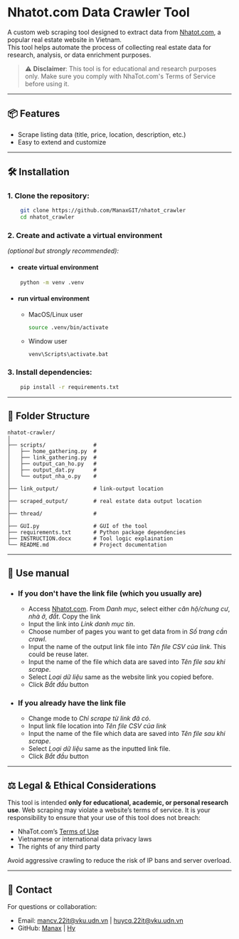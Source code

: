 
# Nhatot.com Data Crawler Tool

A custom web scraping tool designed to extract data from [Nhatot.com](https://nhatot.com), a popular real estate website in Vietnam.<br>
This tool helps automate the process of collecting real estate data for research, analysis, or data enrichment purposes.

> ⚠️ **Disclaimer**: This tool is for educational and research purposes only. Make sure you comply with NhaTot.com's Terms of Service before using it.

---

## 📦 Features

- Scrape listing data (title, price, location, description, etc.)
- Easy to extend and customize

---

## 🛠 Installation

### 1. Clone the repository:

```bash
    git clone https://github.com/ManaxGIT/nhatot_crawler
    cd nhatot_crawler
```

### 2. Create and activate a virtual environment
*(optional but strongly recommended):*

* #### create virtual environment
```bash
    python -m venv .venv
```
* #### run virtual environment
    * MacOS/Linux user
        ```bash
        source .venv/bin/activate
        ```
    * Window user
        ```bash
        venv\Scripts\activate.bat
        ```

### 3. Install dependencies:

```bash
    pip install -r requirements.txt
```

---

## 📁 Folder Structure

```
nhatot-crawler/
│
├── scripts/               # 
│   ├── home_gathering.py  #
│   ├── link_gathering.py  #
│   ├── output_can_ho.py   # 
│   ├── output_dat.py      # 
│   └── output_nha_o.py    # 
│
├── link_output/           # link-output location
│
├── scraped_output/        # real estate data output location
│
├── thread/                # 
│
├── GUI.py                 # GUI of the tool
├── requirements.txt       # Python package dependencies
├── INSTRUCTION.docx       # Tool logic explaination
└── README.md              # Project documentation
```

---

## 🚀 Use manual
* ### If you don't have the link file (which you usually are)
  * Access [Nhatot.com](https://nhatot.com). From *Danh mục*, select either *căn hộ/chung cư*, *nhà ở*, *đẩt*. Copy the link
  * Input the link into *Link danh mục tin*.
  * Choose number of pages you want to get data from in *Số trang cần crawl*.
  * Input the name of the output link file into *Tên file CSV của link*. This could be reuse later.
  * Input the name of the file which data are saved into *Tên file sau khi scrape*.
  * Select *Loại dữ liệu* same as the website link you copied before.
  * Click *Bắt đầu* button

* ### If you already have the link file
  * Change mode to *Chỉ scrape từ link đã có*.
  * Input link file location into *Tên file CSV của link*
  * Input the name of the file which data are saved into *Tên file sau khi scrape*.
  * Select *Loại dữ liệu* same as the inputted link file.
  * Click *Bắt đầu* button

---

## ⚖️ Legal & Ethical Considerations

This tool is intended **only for educational, academic, or personal research use**. Web scraping may violate a website’s terms of service. It is your responsibility to ensure that your use of this tool does not breach:

- NhaTot.com’s [Terms of Use](https://nhatot.com/terms)
- Vietnamese or international data privacy laws
- The rights of any third party

Avoid aggressive crawling to reduce the risk of IP bans and server overload.

---

## 📧 Contact

For questions or collaboration:
- Email: mancv.22it@vku.udn.vn | huycq.22it@vku.udn.vn
- GitHub: [Manax](https://github.com/ManaxGIT/) | [Hy](https://github.com/huycq2004)

